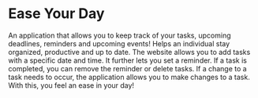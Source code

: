 # Ease Your Day
An application that allows you to keep track of your tasks, upcoming deadlines, reminders and upcoming events! Helps an individual stay organized, productive and up to date. The website allows you to add tasks with a specific date and time. It further lets you set a reminder. If a task is completed, you can remove the reminder or delete tasks. If a change to a task needs to occur, the application allows you to make changes to a task. With this, you feel an ease in your day!
